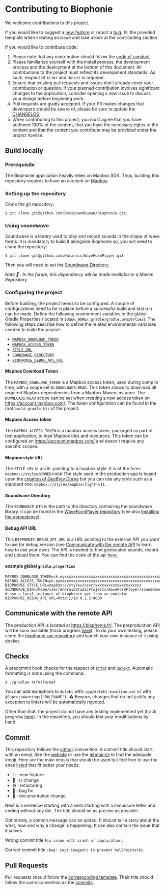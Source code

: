 # Contributing to Biophonie
We welcome contributions to this project.

If you would like to suggest a [new feature](https://github.com/DesignandHuman/biophonie/issues/new?assignees=Haransis&labels=%3Asparkles%3A+enhancement&projects=&template=feature_request.md&title=) or report a [bug](https://github.com/DesignandHuman/biophonie/issues/new?assignees=Haransis&labels=%3Abug%3A++bug&projects=&template=bug_report.md&title=), fill the provided template when creating an issue and take a look at the contributing section.

If you would like to contribute code:
1. Please note that any contribution should follow the [code of conduct](https://github.com/DesignandHuman/biophonie/blob/master/CODE_OF_CONDUCT.md)
2. Please familiarize yourself with the install process, the development process and the deployment at the bottom of this document. All contributions to the project must reflect its development standards. As such, respect of `ktfmt` and `detekt` is required.
3. Ensure that existing pull requests and issues don’t already cover your contribution or question. If your planned contribution involves significant changes to the application, consider opening a new issue to discuss your design before beginning work.
4. Pull requests are gladly accepted. If your PR makes changes that developers should be aware of, please be sure to update the [CHANGELOG](https://github.com/DesignandHuman/biophonie/blob/master/CHANGELOG.md)
5. When contributing to this project, you must agree that you have authored 100% of the content, that you have the necessary rights to the content and that the content you contribute may be provided under the project license.

## Build locally

### Prerequisite
The Biophonie application heavily relies on Mapbox SDK. 
Thus, building this repository requires to have an account on [Mapbox](https://account.mapbox.com/).

### Setting up the repository
Clone the git repository:

```
$ git clone git@github.com:DesignandHuman/biophonie.git
```

### Using soundwave
Soundwave is a library used to play and record sounds in the shape of wave forms. It is mandatory to build it alongside Biophonie so, you will need to clone the repository:
```
$ git clone git@github.com:Haransis/WaveFormPlayer.git
```
Then you will need to set the [Soundwave Directory](#soundwave-directory).

_Note :construction: : In the future, this dependency will be made available in a Maven Repository._ 

### Configuring the project
Before building, the project needs to be configured. A couple of configurations need to be in place before
a successful build and test run can be made. Define the following environment variables in the global Gradle Properties (located in `$USER_HOME/.gradle/gradle.properties`).
The following steps describe how to define the related environmental variables needed to build the project:
* [`MAPBOX_DOWNLOAD_TOKEN`](#mapbox-download-token)
* [`MAPBOX_ACCESS_TOKEN`](#mapbox-access-token)
* [`STYLE_URL`](#mapbox-style-url)
* [`SOUNDWAVE_DIRECTORY`](#soundwave-directory)
* [`BIOPHONIE_DEBUG_API_URL`](#debug-api-url)

#### Mapbox Download Token
The `MAPBOX_DOWNLOAD_TOKEN` is a Mapbox access token, used during compile time, with a scope set to `DOWNLOADS:READ`.
This token allows to download all required Mapbox dependencies from a Mapbox Maven instance.
The `DOWNLOADS:READ` scope can be set when creating a new access token on https://account.mapbox.com/.
The token configuration can be found in the root `build.gradle.kts` of the project.

#### Mapbox Access token
The `MAPBOX_ACCESS_TOKEN` is a mapbox access token, packaged as part of test application, to load Mapbox tiles and resources.
This token can be configured on https://account.mapbox.com/ and doesn't require any specific scopes.

#### Mapbox style URL
The `STYLE_URL` is a URL pointing to a mapbox style. It is of the form: `mapbox://styles/OWNER/HASH`
The style used in the production app is based upon the [creation of Geoffrey Dorne](https://api.mapbox.com/styles/v1/geoffreydorne/cjy30xoii1tid1crv9bz19hct.html?title=view&access_token=pk.eyJ1IjoiZ2VvZmZyZXlkb3JuZSIsImEiOiJpTHBzT3l3In0.9emvgijE_t5EXwWrfemapA&zoomwheel=true&fresh=true#14.04/48.88576/7.1762)
but you can use any style such as a standard one: `mapbox://styles/mapbox/light-v11`.

#### Soundwave Directory
The `SOUNDWAVE_DIR` is the path to the directory containing the soundwave library. 
It can be found in the [WaveFormPlayer repository](https://github.com/Haransis/WaveFormPlayer/tree/master/soundwave) (see also [Installing the dependency](#installing-the-dependency)).

#### Debug API URL
This `BIOPHONIE_DEBUG_API_URL` is a URL pointing to the external API you want to use for debug version (see [Communicate with the remote API](#communicate-with-the-remote-api) to learn how to use your own).
The API is needed to find geolocated sounds, record and upload them. You can find the code of the api [here](https://github.com/Haransis/biophonie-api).

#### example global `gradle.properties`
```properties
MAPBOX_DOWNLOAD_TOKEN=sk.eyxxxxxxxxxxxxxxxxxxxxxxxxxxxxxxxxxxxxxxxxxxxxxxxxxxxxxxxxx
MAPBOX_ACCESS_TOKEN=pk.eyxxxxxxxxxxxxxxxxxxxxxxxxxxxxxxxxxxxxxxxxxxxxxxxxxxxxxxxxx
BIOPHONIE_STYLE_URL=mapbox://styles/user/xxxxxxxxxxxxxxxxxxxxx
SOUNDWAVE_DIR=/home/user/AndroidStudioProjects/WaveFormPlayer/soundwave
# use a local instance of biophonie-api from an emulator
BIOPHONIE_DEBUG_API_URL=http://10.0.2.2:8080
```

## Communicate with the remote API
The production API is located at https://biophonie.fr/.
The preproduction API will be soon available (track progress [here](https://github.com/DesignandHuman/biophonie/issues/33)).
To do your own testing, please clone the [biophonie-api repository](https://github.com/Haransis/biophonie-api) and launch your own instance of it using docker.

## Checks
A precommit hook checks for the respect of [`ktfmt`](https://github.com/facebook/ktfmt) and [`detekt`](https://github.com/detekt/detekt).
Automatic formatting is done using the command:
```
$ ./gradlew ktfmtFormat
```
You can add exceptions to `detekt` with: `app/detekt-baseline.xml` or with `@SupressWarnings("RULENAME")`.
:warning: Beware, changes that do not justify any exception to linters will be automatically rejected.

Other than that, the project do not have any testing implemented yet (track progress [here](https://github.com/DesignandHuman/biophonie/issues/34)).
In the meantime, you should test your modifications by hand.

## Commit
This repository follows the [gitmoji](https://github.com/carloscuesta/gitmoji) convention. 
A commit title should start with an emoji. See the [website](https://gitmoji.dev/) or use the [gitmoji-cli](https://github.com/carloscuesta/gitmoji-cli) to find the adequate emoji. Here are the main emojis that should be used but feel free to use the ones [listed](https://gitmoji.dev/) that fit better your needs:
* :sparkles: : new feature
* :lipstick: : ui change
* :recycle: : refactoring
* :bug: : bug fix
* :memo: : documentation change

Next is a sentence starting with a verb starting with a minuscule letter and ending without any dot. The title should be as precise as possible.

Optionnaly, a commit message can be added. It should tell a story about the what, how and why a change is happening. It can also contain the issue that it solves.

Wrong commit title `Fix issue with crash of application.`

Correct commit title `:bug: init imageUri to prevent NullPointerEx`

## Pull Requests
Pull requests should follow the [corresponding template](https://github.com/DesignandHuman/biophonie/tree/master/.github/PULL_REQUEST/pull_request_template.md).
Their title should follow the same convention as the [commits](#commit).
